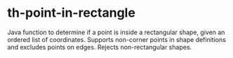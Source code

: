# th-point-in-rectangle
Java function to determine if a point is inside a rectangular shape, given an ordered list of coordinates. Supports non-corner points in shape definitions and excludes points on edges. Rejects non-rectangular shapes.
